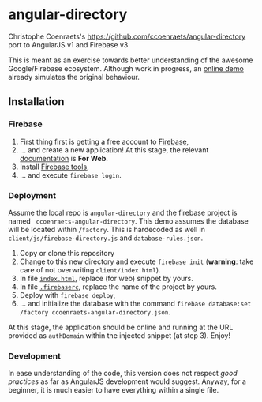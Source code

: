 # angular-directory
Christophe Coenraets's https://github.com/ccoenraets/angular-directory port to AngularJS v1 and Firebase v3

This is meant as an exercise towards better understanding of the awesome Google/Firebase ecosystem.
Although work in progress, an [online demo](https://ccoenraets-angular-directory.firebaseapp.com/) already simulates the original behaviour.

## Installation

### Firebase

1. First thing first is getting a free account to [Firebase](https://firebase.google.com/),
2. ... and create a new application! At this stage, the relevant [documentation](https://firebase.google.com/docs/) is **For Web**.
3. Install [Firebase tools](https://firebase.google.com/docs/cli/),
4. ... and execute `firebase login`.

### Deployment

Assume the local repo is `angular-directory` and the firebase project is named ` ccoenraets-angular-directory`.
This demo assumes the database will be located within `/factory`. This is hardecoded as well in `client/js/firebase-directory.js` and `database-rules.json`.

1. Copy or clone this repository
2. Change to this new directory and execute `firebase init` (**warning**: take care of not overwriting `client/index.html`). 
3. In file [`index.html`](blob/master/client/index.html), replace (for web) snippet by yours.
4. In file [`.firebaserc`](blob/master/.firebaserc), replace the name of the project by yours.
5. Deploy with `firebase deploy`,
6. ... and initialize the database with the command `firebase database:set /factory ccoenraets-angular-directory.json`.

At this stage, the application should be online and running at the URL provided as `authDomain` within the injected snippet (at step 3). Enjoy!

### Development

In ease understanding of the code, this version does not respect *good practices* as far as AngularJS development would suggest.
Anyway, for a beginner, it is much easier to have everything within a single file.
